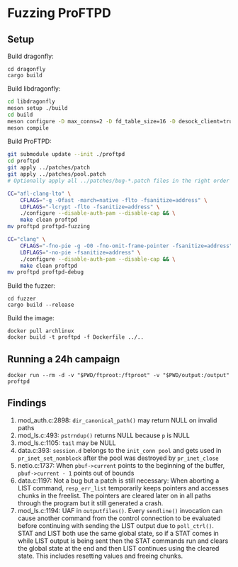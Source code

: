 # Fuzzing ProFTPD

## Setup
Build dragonfly:
```
cd dragonfly
cargo build
```

Build libdragonfly:
```sh
cd libdragonfly
meson setup ./build
cd build
meson configure -D max_conns=2 -D fd_table_size=16 -D desock_client=true
meson compile
```

Build ProFTPD:
```sh
git submodule update --init ./proftpd
cd proftpd
git apply ../patches/patch
git apply ../patches/pool.patch
# Optionally apply all ../patches/bug-*.patch files in the right order

CC="afl-clang-lto" \
    CFLAGS="-g -Ofast -march=native -flto -fsanitize=address" \
    LDFLAGS="-lcrypt -flto -fsanitize=address" \
    ./configure --disable-auth-pam --disable-cap && \
    make clean proftpd
mv proftpd proftpd-fuzzing

CC="clang" \
    CFLAGS="-fno-pie -g -O0 -fno-omit-frame-pointer -fsanitize=address" \
    LDFLAGS="-no-pie -fsanitize=address" \
    ./configure --disable-auth-pam --disable-cap && \
    make clean proftpd
mv proftpd proftpd-debug
```

Build the fuzzer:
```
cd fuzzer
cargo build --release
```

Build the image:
```
docker pull archlinux
docker build -t proftpd -f Dockerfile ../..
```

## Running a 24h campaign
```
docker run --rm -d -v "$PWD/ftproot:/ftproot" -v "$PWD/output:/output" proftpd
```

## Findings
1. mod_auth.c:2898: `dir_canonical_path()` may return NULL on invalid paths
2. mod_ls.c:493: `pstrndup()` returns NULL because `p` is NULL
3. mod_ls.c:1105: `tail` may be NULL
4. data.c:393: `session.d` belongs to the `init_conn pool` and gets used in `pr_inet_set_nonblock` after the pool was destroyed by `pr_inet_close`
5. netio.c:1737: When `pbuf->current` points to the beginning of the buffer, `pbuf->current - 1` points out of bounds
6. data.c:1197: Not a bug but a patch is still necessary: When aborting a LIST command, `resp_err_list` temporarily keeps pointers and accesses chunks in the freelist.
   The pointers are cleared later on in all paths through the program but it still generated a crash.
7. mod_ls.c:1194: UAF in `outputfiles()`. Every `sendline()` invocation can cause another command from the control connection to be evaluated before continuing
   with sending the LIST output due to `poll_ctrl()`. STAT and LIST both use the same global state, so if a STAT comes in while LIST output is being sent then the
   STAT commands run and clears the global state at the end and then LIST continues using the cleared state. This includes resetting values and freeing chunks.
